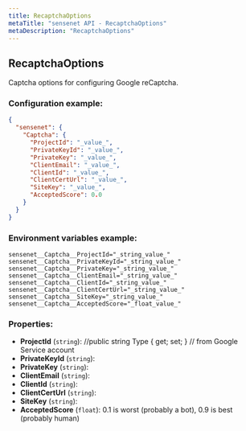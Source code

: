 ```yaml
---
title: RecaptchaOptions
metaTitle: "sensenet API - RecaptchaOptions"
metaDescription: "RecaptchaOptions"
---
```


## RecaptchaOptions

Captcha options for configuring Google reCaptcha.

### Configuration example:
``` json
{
  "sensenet": {
    "Captcha": {
      "ProjectId": "_value_",
      "PrivateKeyId": "_value_",
      "PrivateKey": "_value_",
      "ClientEmail": "_value_",
      "ClientId": "_value_",
      "ClientCertUrl": "_value_",
      "SiteKey": "_value_",
      "AcceptedScore": 0.0
    }
  }
}
```
### Environment variables example:
```
sensenet__Captcha__ProjectId="_string_value_"
sensenet__Captcha__PrivateKeyId="_string_value_"
sensenet__Captcha__PrivateKey="_string_value_"
sensenet__Captcha__ClientEmail="_string_value_"
sensenet__Captcha__ClientId="_string_value_"
sensenet__Captcha__ClientCertUrl="_string_value_"
sensenet__Captcha__SiteKey="_string_value_"
sensenet__Captcha__AcceptedScore="_float_value_"
```
### Properties:
- **ProjectId** (`string`): //public string Type { get; set; } // from Google Service account
- **PrivateKeyId** (`string`): 
- **PrivateKey** (`string`): 
- **ClientEmail** (`string`): 
- **ClientId** (`string`): 
- **ClientCertUrl** (`string`): 
- **SiteKey** (`string`): 
- **AcceptedScore** (`float`): 0.1 is worst (probably a bot), 0.9 is best (probably human)

